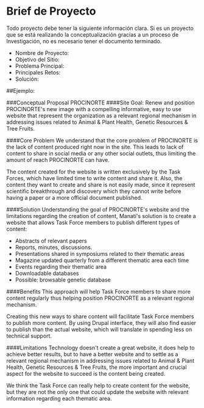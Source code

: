 # Brief de Proyecto

Todo proyecto debe tener la siguiente información clara. Si es un proyecto que se está realizando la conceptualización gracias a un proceso de Investigación, no es necesario tener el documento terminado. 

* Nombre de Proyecto:
* Objetivo del Sitio: 
* Problema Principal:
* Principales Retos:
* Solución:
	
##Ejemplo:

###Conceptual Proposal PROCINORTE
####Site Goal:
Renew and position PROCINORTE's new image with a compelling informative, easy to use website that represent the organization as a relevant regional mechanism in addressing issues related to Animal & Plant Health, Genetic Resources & Tree Fruits.

####Core Problem
We understand that the core problem of PROCINORTE is the lack of content produced right now in the site. This leads to lack of content to share in social media or any other social outlets, thus limiting the amount of reach PROCINORTE can have.

The content created for the website is written exclusively by the Task Forces, which have limited time to write content and share it. Also, the content they want to create and share is not easily made, since it represent scientific breakthrough and discovery which they cannot write before having a paper or a more official document published.

####Solution
Understanding the goal of PROCINORTE's website and the limitations regarding the creation of content, Manatí's solution is to create a website that allows Task Force members to publish different types of content:

* Abstracts of relevant papers
* Reports, minutes, discussions.
* Presentations shared in symposiums related to their thematic areas
* Magazine updated quarterly from a different thematic area each time
* Events regarding their thematic area
* Downloadable databases
* Possible: browsable genetic database

####Benefits
This approach will help Task Force members to share more content regularly thus helping position PROCINORTE as a relevant regional mechanism.

Creating this new ways to share content will facilitate Task Force members to publish more content. By using Drupal interface, they will also find easier to publish than the actual website, which will translate in spending less on technical support.

####Limitations
Technology doesn't create a great website, it does help to achieve better results, but to have a better website and to settle as a relevant regional mechanism in addressing issues related to Animal & Plant Health, Genetic Resources & Tree Fruits, the more important and crucial aspect for the website to succeed is the content being created. 

We think the Task Force can really help to create content for the website, but they are not the only one that could update the website with relevant information regarding each thematic area. 


